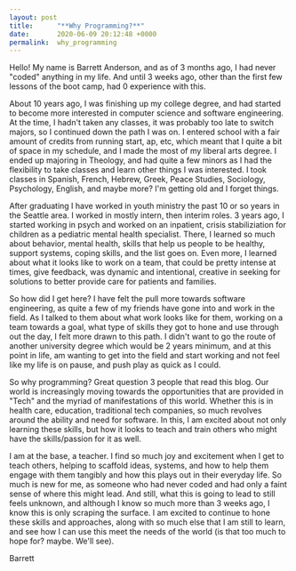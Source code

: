 ```yaml
---
layout: post
title:      "**Why Programming?**"
date:       2020-06-09 20:12:48 +0000
permalink:  why_programming
---
```



Hello!  My name is Barrett Anderson, and as of 3 months ago, I had never "coded" anything in my life.  And until 3 weeks ago, other than the first few lessons of the boot camp, had 0 experience with this.

About 10 years ago, I was finishing up my college degree, and had started to become more interested in computer science and software engineering.  At the time, I hadn't taken any classes, it was probably too late to switch majors, so I continued down the path I was on.  I entered school with a fair amount of credits from running start, ap, etc, which meant that I quite a bit of space in my schedule, and I made the most of my liberal arts degree.  I ended up majoring in Theology, and had quite a few minors as I had the flexibility to take classes and learn other things I was interested.  I took classes in Spanish, French, Hebrew, Greek, Peace Studies, Sociology, Psychology, English, and maybe more? I'm getting old and I forget things.

After graduating I have worked in youth ministry the past 10 or so years in the Seattle area.  I worked in mostly intern, then interim roles.  3 years ago, I started working in psych and worked on an inpatient, crisis stabiliziation for children as a pediatric mental health specialist.  There, I learned so much about behavior, mental health, skills that help us people to be healthy, support systems, coping skills, and the list goes on.  Even more, I learned about what it looks like to work on a team, that could be pretty intense at times, give feedback, was dynamic and intentional, creative in seeking for solutions to better provide care for patients and families.

So how did I get here?  I have felt the pull more towards software engineering, as quite a few of my friends have gone into and work in the field.  As I talked to them about what work looks like for them, working on a team towards a goal, what type of skills they got to hone and use through out the day, I felt more drawn to this path.  I didn't want to go the route of another university degree which would be 2 years minimum, and at this point in life, am wanting to get into the field and start working and not feel like my life is on pause, and push play as quick as I could.

So why programming?  Great question 3 people that read this blog.  Our world is increasingly moving towards the opportunities that are provided in "Tech" and the myriad of manifestations of this world.  Whether this is in health care, education, traditional tech companies, so much revolves around the ability and need for software.  In this, I am excited about not only learning these skills, but how it looks to teach and train others who might have the skills/passion for it as well.

I am at the base, a teacher.  I find so much joy and excitement when I get to teach others, helping to scaffold ideas, systems, and how to help them engage with them tangibly and how this plays out in their everyday life.  So much is new for me, as someone who had never coded and had only a faint sense of where this might lead.  And still, what this is going to lead to still feels unknown, and although I know so much more than 3 weeks ago, I know this is only scraping the surface.  I am excited to continue to hone these skills and approaches, along with so much else that I am still to learn, and see how I can use this meet the needs of the world (is that too much to hope for? maybe. We'll see).

Barrett
